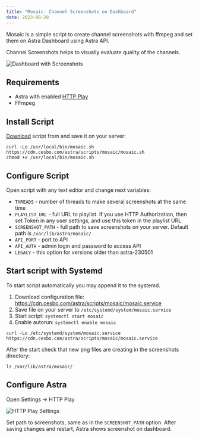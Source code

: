 ```yaml
---
title: "Mosaic: Channel Screenshots on Dashboard"
date: 2023-08-28
---
```


Mosaic is a simple script to create channel screenshots with ffmpeg and set them on Astra Dashboard using Astra API.

Channel Screenshots helps to visually evaluate quality of the channels.

![Dashboard with Screenshots](https://cdn.cesbo.com/help/astra/admin-guide/administration/mosaic/dashboard.png)

## Requirements

- Astra with enabled [HTTP Play](/astra/delivery/http-hls/http-play)
- FFmpeg

## Install Script

[Download](https://cdn.cesbo.com/astra/scripts/mosaic/mosaic.sh) script from and save it on your server:

```
curl -Lo /usr/local/bin/mosaic.sh https://cdn.cesbo.com/astra/scripts/mosaic/mosaic.sh
chmod +x /usr/local/bin/mosaic.sh
```

## Configure Script

Open script with any text editor and change next variables:

- `THREADS` - number of threads to make several screenshots at the same time
- `PLAYLIST_URL` - full URL to playlist. If you use HTTP Authorization, then set Token in any user settings, and use this token in the playlist URL
- `SCREENSHOT_PATH` - full path to save screenshots on your server. Default path is `/var/lib/astra/mosaic/`
- `API_PORT` - port to API
- `API_AUTH` - admin login and password to access API
- `LEGACY` - this option for versions older than astra-230501

## Start script with Systemd

To start script automatically you may append it to the systemd.

1. Download configuration file: https://cdn.cesbo.com/astra/scripts/mosaic/mosaic.service
2. Save file on your server to `/etc/systemd/system/mosaic.service`
3. Start script: `systemctl start mosaic`
4. Enable autorun: `systemctl enable mosaic`

```
curl -Lo /etc/systemd/system/mosaic.service https://cdn.cesbo.com/astra/scripts/mosaic/mosaic.service
```

After the start check that new png files are creating in the screenshots directory:

```
ls /var/lib/astra/mosaic/
```

## Configure Astra

Open Settings -> HTTP Play

![HTTP Play Settings](https://cdn.cesbo.com/help/astra/admin-guide/administration/mosaic/http-play.png)

Set path to screenshots, same as in the `SCREENSHOT_PATH` option.
After saving changes and restart, Astra shows screenshot on dashboard.
